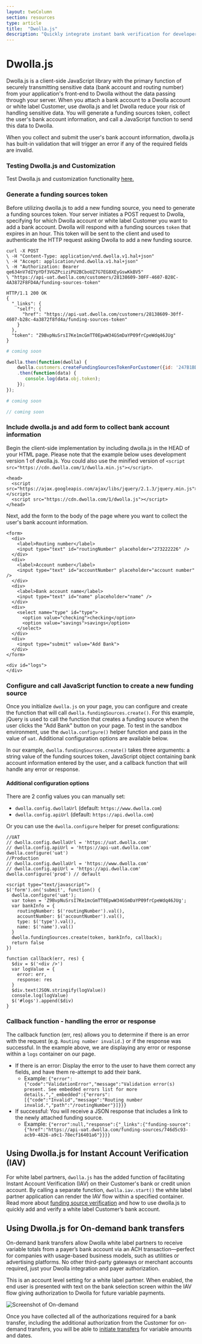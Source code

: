 ```yaml
---
layout: twoColumn
section: resources
type: article
title:  "Dwolla.js"
description: "Quickly integrate instant bank verification for developers using the Dwolla ACH API."
---
```


# Dwolla.js

Dwolla.js is a client-side JavaScript library with the primary function of securely transmitting sensitive data (bank account and routing number) from your application's front-end to Dwolla without the data passing through your server. When you attach a bank account to a Dwolla account or white label Customer, use dwolla.js and let Dwolla reduce your risk of handling sensitive data. You will generate a funding sources token, collect the user's bank account information, and call a JavaScript function to send this data to Dwolla.

When you collect and submit the user's bank account information, dwolla.js has built-in validation that will trigger an error if any of the required fields are invalid.

### Testing Dwolla.js and Customization
Test Dwolla.js and customization functionality <a href="https://www.dwolla.com/dwollajs-bank-verification">here.</a>

### Generate a funding sources token
Before utilizing dwolla.js to add a new funding source, you need to generate a funding sources token. Your server initiates a POST request to Dwolla, specifying for which Dwolla account or white label Customer you want to add a bank account. Dwolla will respond with a funding sources `token` that expires in an hour. This token will be sent to the client and used to authenticate the HTTP request asking Dwolla to add a new funding source. 

```raw
curl -X POST 
\ -H "Content-Type: application/vnd.dwolla.v1.hal+json"
\ -H "Accept: application/vnd.dwolla.v1.hal+json"
\ -H "Authorization: Bearer qe634nV7dIYpYDf3VGZPciziPU2BCboUZ7G7EG8XEyGswKkBV5"
\ "https://api-uat.dwolla.com/customers/28138609-30FF-4607-B28C-4A3872F8FD4A/funding-sources-token"

HTTP/1.1 200 OK
{
  "_links": {
    "self": {
      "href": "https://api-uat.dwolla.com/customers/28138609-30ff-4607-b28c-4a3872f8fd4a/funding-sources-token"
    }
  },
  "token": "Z9BvpNuSrsI7Ke1mcGmTT0EpwW34GSmDaYP09frCpeWdq46JUg"
}
```
```ruby
# coming soon
```
```javascript
dwolla.then(function(dwolla) {
    dwolla.customers.createFundingSourcesTokenForCustomer({id: '247B1BD8-F5A0-4B71-A898-F62F67B8AE1C'})
    .then(function(data) {
       console.log(data.obj.token);
    });
});
```
```python
# coming soon
```
```php
// coming soon
```

### Include dwolla.js and add form to collect bank account information
Begin the client-side implementation by including dwolla.js in the HEAD of your HTML page. Please note that the example below uses development version 1 of dwolla.js. You could also use the minified version of `<script src="https://cdn.dwolla.com/1/dwolla.min.js"></script>`.

```htmlnoselect
<head>
  <script src="https://ajax.googleapis.com/ajax/libs/jquery/2.1.3/jquery.min.js"></script>
  <script src="https://cdn.dwolla.com/1/dwolla.js"></script>
</head>
```

Next, add the form to the body of the page where you want to collect the user's bank account information.

```htmlnoselect
<form>
  <div>
    <label>Routing number</label>
    <input type="text" id="routingNumber" placeholder="273222226" />
  </div>
  <div>
    <label>Account number</label>
    <input type="text" id="accountNumber" placeholder="account number" />
  </div>
  <div>
    <label>Bank account name</label>
    <input type="text" id="name" placeholder="name" />
  </div>
  <div>
    <select name="type" id="type">
      <option value="checking">checking</option>
      <option value="savings">savings</option>
    </select>
  </div>
  <div>
    <input type="submit" value="Add Bank">
  </div>
</form>

<div id="logs">
</div>
```


### Configure and call JavaScript function to create a new funding source
Once you initialize `dwolla.js` on your page, you can configure and create the function that will call `dwolla.fundingSources.create()`. For this example, jQuery is used to call the function that creates a funding source when the user clicks the "Add Bank" button on your page. To test in the sandbox environment, use the `dwolla.configure()` helper function and pass in the value of `uat`. Additional configuration options are available below. 

In our example, `dwolla.fundingSources.create()` takes three arguments: a string value of the funding sources token, JavaScript object containing bank account information entered by the user, and a callback function that will handle any error or response.

#### Additional configuration options
There are 2 config values you can manually set:

- `dwolla.config.dwollaUrl` (default: `https://www.dwolla.com`)
- `dwolla.config.apiUrl` (default: `https://api.dwolla.com`)

Or you can use the `dwolla.configure` helper for preset configurations:

```javascriptnoselect
//UAT
// dwolla.config.dwollaUrl = 'https://uat.dwolla.com'
// dwolla.config.apiUrl = 'https://api-uat.dwolla.com'
dwolla.configure('uat')
//Production
// dwolla.config.dwollaUrl = 'https://www.dwolla.com'
// dwolla.config.apiUrl = 'https://api.dwolla.com'
dwolla.configure('prod') // default
```

```javascriptnoselect
<script type="text/javascript">
$('form').on('submit', function() {
  dwolla.configure('uat');
  var token = 'Z9BvpNuSrsI7Ke1mcGmTT0EpwW34GSmDaYP09frCpeWdq46JUg';
  var bankInfo = {
    routingNumber: $('routingNumber').val(),
    accountNumber: $('accountNumber').val(),
    type: $('type').val(),
    name: $('name').val()
  }
  dwolla.fundingSources.create(token, bankInfo, callback);
  return false
})

function callback(err, res) {
  $div = $('<div />')
  var logValue = {
    error: err,
    response: res
  }
  $div.text(JSON.stringify(logValue))
  console.log(logValue)
  $('#logs').append($div)
}
```

### Callback function - handling the error or response
The callback function (err, res) allows you to determine if there is an error with the request (e.g. `Routing number invalid.`) or if the response was successful. In the example above, we are displaying any error or response within a `logs` container on our page.

* If there is an error: Display the error to the user to have them correct any fields, and have them re-attempt to add their bank.
  * Example: `{"error":{"code":"ValidationError","message":"Validation error(s) present. See embedded errors list for more details.","_embedded":{"errors":[{"code":"Invalid","message":"Routing number invalid.","path":"/routingNumber"}]}}}`
* If successful: You will receive a JSON response that includes a link to the newly attached funding source. 
  * Example:  `{"error":null,"response":{"_links":{"funding-source":{"href":"https://api-uat.dwolla.com/funding-sources/746d5c93-acb9-4826-a9c1-78ecf16401a6"}}}}`

## Using Dwolla.js for Instant Account Verification (IAV)
For white label partners, `dwolla.js` has the added function of facilitating Instant Account Verification (IAV) on their Customer's bank or credit union account. By calling a separate function, `dwolla.iav.start()` the white label partner application can render the IAV flow within a specified container. Read more about [funding source verification](/resources/funding-source-verification.html) and how to use dwolla.js to quickly add and verify a white label Customer’s bank account.

## Using Dwolla.js for On-demand bank transfers
On-demand bank transfers allow Dwolla white label partners to receive variable totals from a payer’s bank account via an ACH transaction—perfect for companies with usage-based business models, such as utilities or advertising platforms. No other third-party gateways or merchant accounts required, just your Dwolla integration and payer authorization.

This is an account level setting for a white label partner. When enabled, the end user is presented with text on the bank selection screen within the IAV flow giving authorization to Dwolla for future variable payments.

![Screenshot of On-demand](/images/on-demand-iav.png "On-demand bank transfers")

Once you have collected all of the authorizations required for a bank transfer, including the additional authorization from the Customer for on-demand transfers, you will be able to <a href="https://docsv2.dwolla.com/#initiate-transfer">initiate transfers</a> for variable amounts and dates.

